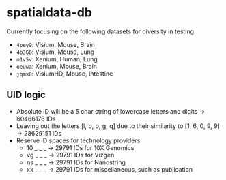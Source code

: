 # spatialdata-db

Currently focusing on the following datasets for diversity in testing:

- `4pey9`: Visium, Mouse, Brain
- `4b368`: Visium, Mouse, Lung
- `m1v5v`: Xenium, Human, Lung
- `oeuwa`: Xenium, Mouse, Brain
- `jqmx8`: VisiumHD, Mouse, Intestine


## UID logic
- Absolute ID will be a 5 char string of lowercase letters and digits -> 60466176 IDs
- Leaving out the letters [l, b, o, g, q] due to their similarity to [1, 6, 0, 9, 9] -> 28629151 IDs
- Reserve ID spaces for technology providers
  - 10 _ _ _ -> 29791 IDs for 10X Genomics
  - vg _ _ _ -> 29791 IDs for Vizgen
  - ns _ _ _ -> 29791 IDs for Nanostring
  - xx _ _ _ -> 29791 IDs for miscellaneous, such as publication
